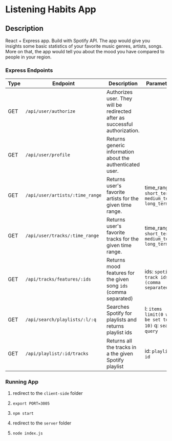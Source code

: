 # Listening Habits App

## Description

React + Express app. Build with Spotify API. The app would give you insights some basic statistics of your favorite music genres, artists, songs. More on that, the app would tell you about the mood you have compared to people in your region.

### Express Endpoints

|Type|Endpoint|Description|Parameters|Headers|
|-|-|-|-|-|
|GET|`/api/user/authorize`|Authorizes user. They will be redirected after as successful authorization.|||
|GET|`/api/user/profile`|Returns generic information about the authenticated user.||{spotify_auth : given_token}|
|GET|`/api/user/artists/:time_range`|Returns user's favorite artists for the given time range.|time_range : `short_term/ medium_term/ long_term`|{spotify_auth : given_token}|
|GET|`/api/user/tracks/:time_range`|Returns user's favorite tracks for the given time range.|time_range : `short_term/ medium_term/ long_term`|{spotify_auth : given_token}|
|GET|`/api/tracks/features/:ids`|Returns mood features for the given song `ids` (comma separated) |ids: `spotify track ids (comma separated)`|{spotify_auth : given_token}|
|GET|`/api/search/playlists/:l/:q`|Searches Spotify for playlists and returns playlist ids|l: `items limit(0 will be set to 10)` q: `search query`|{spotify_auth : given_token}|
|GET|`/api/playlist/:id/tracks`|Returns all the tracks in a the given Spotify playlist|id: `playlist id`|{spotify_auth : given_token}|

### Running App

1. redirect to the `client-side` folder
2. `export PORT=3005`
3. `npm start`

4. redirect to the `server` folder
5. `node index.js`
